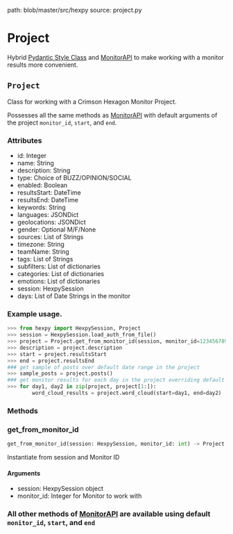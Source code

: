 path: blob/master/src/hexpy
source:  project.py

Project
===============

Hybrid [Pydantic Style Class](https://pydantic-docs.helpmanual.io/) and [MonitorAPI](Monitor.md) to make working with a monitor results more convenient.

## `Project`
Class for working with a Crimson Hexagon Monitor Project.

Possesses all the same methods as [MonitorAPI](Monitor.md) with default arguments of the project `monitor_id`, `start`, and `end`.

### Attributes
* id: Integer
* name: String
* description: String
* type: Choice of BUZZ/OPINION/SOCIAL
* enabled: Boolean
* resultsStart: DateTime
* resultsEnd: DateTime
* keywords: String
* languages: JSONDict
* geolocations: JSONDict
* gender: Optional M/F/None
* sources: List of Strings
* timezone: String
* teamName: String
* tags: List of Strings
* subfilters: List of dictionaries
* categories: List of dictionaries
* emotions: List of dictionaries
* session: HexpySession
* days: List of Date Strings in the monitor

### Example usage.
<div class="termy">

```python
>>> from hexpy import HexpySession, Project
>>> session = HexpySession.load_auth_from_file()
>>> project = Project.get_from_monitor_id(session, monitor_id=123456789)
>>> description = project.description
>>> start = project.resultsStart
>>> end = project.resultsEnd
### get sample of posts over default date range in the project
>>> sample_posts = project.posts()
### get monitor results for each day in the project overriding default date range
>>> for day1, day2 in zip(project, project[1:]):
        word_cloud_results = project.word_cloud(start=day1, end=day2)
```
</div>

### Methods

### get_from_monitor_id
```python
get_from_monitor_id(session: HexpySession, monitor_id: int) -> Project
```
Instantiate from session and Monitor ID

#### Arguments
* session: HexpySession object
* monitor_id: Integer for Monitor to work with


### **All other methods of [MonitorAPI](Monitor.md#methods) are available using default `monitor_id`, `start`, and `end`**